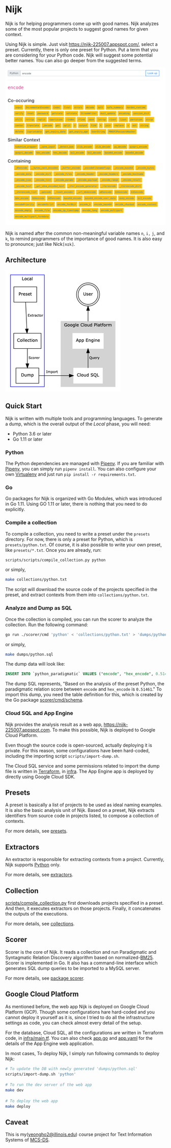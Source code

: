 # Nijk
Nijk is for helping programmers come up with good names.
Nijk analyzes some of the most popular projects to suggest good names for given context.

Using Nijk is simple. Just visit https://nijk-225007.appspot.com/, select a preset.
Currently, there is only one preset for Python.
Put a term that you are considering for your Python code.
Nijk will suggest some potential better names. You can also go deeper from the suggested terms.

![encode](static/encode.png)

Nijk is named after the common non-meaningful variable names `n`, `i,` `j`, and `k`, to remind
programmers of the importance of good names. It is also easy to pronounce; just like Nick`[nɪk]`.

## Architecture
![Architecture](static/architecture.png)


## Quick Start
Nijk is written with multiple tools and programming languages.
To generate a dump, which is the overall output of the *Local* phase, you will need:
- Python 3.6 or later
- Go 1.11 or later

### Python
The Python dependencies are managed with [Pipenv].
If you are familiar with [Pipenv], you can simply run `pipenv install`.
You can also configure your own [Virtualenv] and just run `pip install -r requirements.txt`.

### Go
Go packages for Nijk is organized with Go Modules, which was introduced in Go 1.11.
Using GO 1.11 or later, there is nothing that you need to do explicitly.

### Compile a collection
To compile a collection, you need to write a preset under the `presets` directory.
For now, there is only a preset for Python, which is `presets/python.txt`.
Of course, it is also possible to write your own preset, like `presets/*.txt`.
Once you are already, run:
```sh
scripts/scripts/compile_collection.py python
```

or simply,

```sh
make collections/python.txt
```

The script will download the source code of the projects specified in the preset, and
extract contexts from them into `collections/python.txt`.

### Analyze and Dump as SQL
Once the collection is compiled, you can run the scorer to analyze the collection.
Run the following command:

```sh
go run ./scorer/cmd 'python' < 'collections/python.txt' > 'dumps/python.sql'
```

or simply,
```sh
make dumps/python.sql
```

The dump data will look like:
```sql
INSERT INTO `python_paradigmatic` VALUES ("encode", "hex_encode", 0.51461);
```

The dump SQL represents, "Based on the analysis of the preset Python, the paradigmatic relation score between `encode` and
 `hex_encode`  is `0.51461`." To import this dump, you need the table definition for this, which is created by
the Go package [scorer/cmd/schema](https://godoc.org/github.com/yeonghoey/nijk/scorer/cmd/schema).

### Cloud SQL and App Engine
Nijk provides the analysis result as a web app, https://nijk-225007.appspot.com.
To make this possible, Nijk is deployed to Google Cloud Platform.

Even though the source code is open-sourced, actually deploying it is private.
For this reason, some configurations have been hard-coded, including the importing script `scripts/import-dump.sh`.

The Cloud SQL service and some permissions related to import the dump file is written in [Terraform], in [infra](infra).
The App Engine app is deployed by directly using Google Cloud SDK.

## Presets
A preset is basically a list of projects to be used as ideal naming examples.
It is also the basic analysis unit of Nijk.
Based on a preset, Nijk extracts identifiers from source code in projects listed, to compose a collection of contexts.

For more details, see [presets](presets).

## Extractors
An extractor is responsible for extracting contexts from a project.
Currently, Nijk supports [Python](extractors/py/run) only.


For more details, see [extractors](extractors).

## Collection
[scripts/compile_collection.py](scripts/compile_collection.py) first downloads projects specified in a preset.
And then, it executes extractors on those projects. Finally, it concatenates the outputs of the executions. 

For more details, see [collections](collections).

## Scorer
Scorer is the core of Nijk. It reads a collection and run Paradigmatic and Syntagmatic Relation Discovery algorithm based on normalized-[BM25](https://en.wikipedia.org/wiki/Okapi_BM25).
Scorer is implemented in Go. It also has a command-line interface which generates SQL dump queries to be imported to a MySQL server.

For more details, see [package scorer](https://godoc.org/github.com/yeonghoey/nijk/scorer).

## Google Cloud Platform
As mentioned before, the web app Nijk is deployed on Google Cloud Platform (GCP).
Though some configurations hare hard-coded and you cannot deploy it yourself as it is,
since I tried to do all the infrastructure settings as code, you can check almost every detail of the setup.

For the database, Cloud SQL, all the configurations are written in Terraform code, in [infra/main.tf](infra/main.tf).
You can also check [app.go](app.go) and [app.yaml](app.yaml) for the details of the App Engine web application.

In most cases, To deploy Nijk, I simply run following commands to deploy Nijk:

```sh
# To update the DB with newly generated 'dumps/python.sql'
scripts/import-dump.sh 'python'

# To run the dev server of the web app
make dev

# To deploy the web app
make deploy
```

## Caveat

This is my(yeongho2@illinois.edu) course project for
Text Information Systems of [MCS-DS](https://cs.illinois.edu/academics/graduate/professional-mcs-program/online-master-computer-science-data-science).


[Pipenv]: https://pipenv.readthedocs.io/en/latest/.
[Virtualenv]: https://virtualenv.pypa.io/en/latest/
[Terraform]: http://terraform.io
